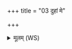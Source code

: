 +++
title = "03 दुहां मे"

+++
<details><summary>मूलम् (WS)</summary>

दुहां मे द्यौः पृथिवी पयोऽजगरो मा सोदकोभि वि सर्पतु।  
प्रजापतिना तन्वमा प्रीणेऽरिष्टो म आत्मा ॥ ॥ ४ ॥
</details>